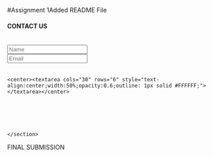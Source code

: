 #Assignment 1Added README File
<section class="footer1"><h4>CONTACT US</h4>
       <div class="row">
		<div class="footer">&nbsp;</div>
		<div class="footer"><input type="text" name="name" placeholder="Name"></div>
		<div class="footer"><input type="text" name="name" placeholder="Email"></div>
		<div class="footer">&nbsp;</div>
	</div>

	<center><textarea cols="30" rows="6" style="text-align:center;width:50%;opacity:0.6;outline: 1px solid #FFFFFF;"></textarea></center>


		
		
		  

    </section>
FINAL SUBMISSION

